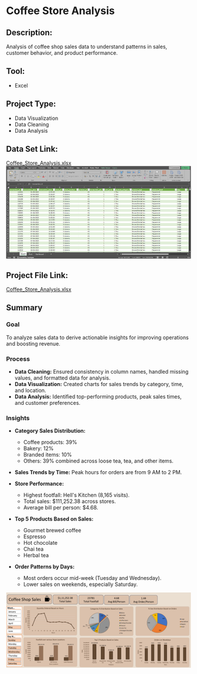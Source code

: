 # Coffee Store Analysis

## Description:
Analysis of coffee shop sales data to understand patterns in sales, customer behavior, and product performance.

## Tool:
- Excel

## Project Type: 
- Data Visualization
- Data Cleaning
- Data Analysis

## Data Set Link:
[Coffee_Store_Analysis.xlsx](Coffee_Store_Analysis.xlsx)
![Coffee_Strore_Analysis_Data_Set.png](Coffee_Strore_Analysis_Data_Set.png)

## Project File Link:
[Coffee_Store_Analysis.xlsx](Coffee_Store_Analysis.xlsx)

## Summary

### Goal
To analyze sales data to derive actionable insights for improving operations and boosting revenue.

### Process
- **Data Cleaning:** Ensured consistency in column names, handled missing values, and formatted data for analysis.
- **Data Visualization:** Created charts for sales trends by category, time, and location.
- **Data Analysis:** Identified top-performing products, peak sales times, and customer preferences.

### Insights
- **Category Sales Distribution:**  
    - Coffee products: 39%  
    - Bakery: 12%  
    - Branded items: 10%  
    - Others: 39% combined across loose tea, tea, and other items.

- **Sales Trends by Time:** Peak hours for orders are from 9 AM to 2 PM.
- **Store Performance:**  
    - Highest footfall: Hell's Kitchen (8,165 visits).  
    - Total sales: $111,252.38 across stores.  
    - Average bill per person: $4.68.  
- **Top 5 Products Based on Sales:**  
    - Gourmet brewed coffee  
    - Espresso  
    - Hot chocolate  
    - Chai tea  
    - Herbal tea  
- **Order Patterns by Days:**  
    - Most orders occur mid-week (Tuesday and Wednesday).  
    - Lower sales on weekends, especially Saturday.

![Coffee_Strore_Analysis_Dashboard.png](Coffee_Strore_Analysis_Dashboard.png)


